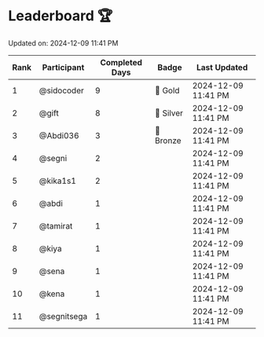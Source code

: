 # Leaderboard 🏆

Updated on: 2024-12-09 11:41 PM

| Rank | Participant       | Completed Days | Badge      | Last Updated         |
|------|-------------------|----------------|------------|----------------------|
| 1    | @sidocoder        | 9              | 🏅 Gold     | 2024-12-09 11:41 PM |
| 2    | @gift             | 8              | 🥈 Silver   | 2024-12-09 11:41 PM |
| 3    | @Abdi036          | 3              | 🥉 Bronze   | 2024-12-09 11:41 PM |
| 4    | @segni            | 2              |            | 2024-12-09 11:41 PM |
| 5    | @kika1s1          | 2              |            | 2024-12-09 11:41 PM |
| 6    | @abdi             | 1              |            | 2024-12-09 11:41 PM |
| 7    | @tamirat          | 1              |            | 2024-12-09 11:41 PM |
| 8    | @kiya             | 1              |            | 2024-12-09 11:41 PM |
| 9    | @sena             | 1              |            | 2024-12-09 11:41 PM |
| 10   | @kena             | 1              |            | 2024-12-09 11:41 PM |
| 11   | @segnitsega       | 1              |            | 2024-12-09 11:41 PM |
